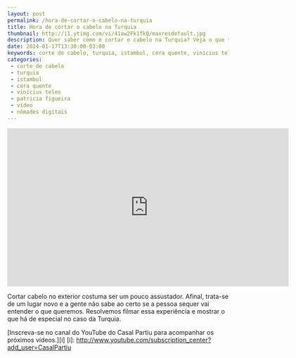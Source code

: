 ```yaml
---
layout: post
permalink: /hora-de-cortar-o-cabelo-na-turquia
title: Hora de cortar o cabelo na Turquia
thumbnail: http://i1.ytimg.com/vi/41aw2Fk1fkQ/maxresdefault.jpg
description: Quer saber como é cortar o cabelo na Turquia? Veja o que tem de especial.
date: 2014-01-17T13:30:00-03:00
keywords: corte de cabelo, turquia, istambul, cera quente, vinícius teles, patricia figueira, vídeo, nômades digitais
categories:
 - corte de cabelo
 - turquia
 - istambul
 - cera quente
 - vinícius teles
 - patricia figueira
 - vídeo
 - nômades digitais
---
```

<div class="center">
<iframe width="640" height="360" src="http://www.youtube.com/embed/41aw2Fk1fkQ" frameborder="0" allowfullscreen></iframe>
</div>

Cortar cabelo no exterior costuma ser um pouco assustador. Afinal, trata-se de um lugar novo e a gente não sabe ao certo se a pessoa sequer vai entender o que queremos. Resolvemos filmar essa experiência e mostrar o que há de especial no caso da Turquia.

[Inscreva-se no canal do YouTube do Casal Partiu para acompanhar os próximos vídeos.][i] 
[i]: http://www.youtube.com/subscription_center?add_user=CasalPartiu

